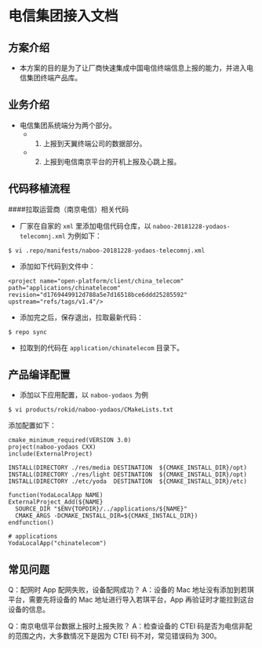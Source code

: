 # 电信集团接入文档

## 方案介绍

* 本方案的目的是为了让厂商快速集成中国电信终端信息上报的能力，并进入电信集团终端产品库。

## 业务介绍

* 电信集团系统端分为两个部分。
    - 1. 上报到天翼终端公司的数据部分。
    - 2. 上报到电信南京平台的开机上报及心跳上报。

## 代码移植流程

####拉取运营商（南京电信）相关代码

* 厂家在自家的 `xml` 里添加电信代码仓库，以 `naboo-20181228-yodaos-telecomnj.xml` 为例如下：

`$ vi .repo/manifests/naboo-20181228-yodaos-telecomnj.xml`

* 添加如下代码到文件中：

`<project name="open-platform/client/china_telecom" path="applications/chinatelecom" revision="d1769449912d788a5e7d16518bce6ddd25285592" upstream="refs/tags/v1.4"/>`

* 添加完之后，保存退出，拉取最新代码：

`$ repo sync`

* 拉取到的代码在 `application/chinatelecom` 目录下。

## 产品编译配置

* 添加以下应用配置，以 `naboo-yodaos` 为例

`$ vi products/rokid/naboo-yodaos/CMakeLists.txt`

添加配置如下：

```
cmake_minimum_required(VERSION 3.0)
project(naboo-yodaos CXX)
include(ExternalProject)

INSTALL(DIRECTORY ./res/media DESTINATION  ${CMAKE_INSTALL_DIR}/opt)
INSTALL(DIRECTORY ./res/light DESTINATION  ${CMAKE_INSTALL_DIR}/opt)
INSTALL(DIRECTORY ./etc/yoda  DESTINATION  ${CMAKE_INSTALL_DIR}/etc)

function(YodaLocalApp NAME)
ExternalProject_Add(${NAME}
  SOURCE_DIR "$ENV{TOPDIR}/../applications/${NAME}"
  CMAKE_ARGS -DCMAKE_INSTALL_DIR=${CMAKE_INSTALL_DIR})
endfunction()

# applications
YodaLocalApp("chinatelecom")
```


## 常见问题

Q：配网时 App 配网失败，设备配网成功？
A：设备的 Mac 地址没有添加到若琪平台，需要先将设备的 Mac 地址进行导入若琪平台，App 再验证时才能拉到这台设备的信息。

Q：南京电信平台数据上报时上报失败？
A：检查设备的 CTEI 码是否为电信非配的范围之内，大多数情况下是因为 CTEI 码不对，常见错误码为 300。


